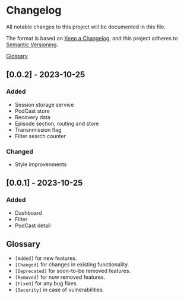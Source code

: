 # Changelog

All notable changes to this project will be documented in this file.

The format is based on [Keep a Changelog](https://keepachangelog.com/en/1.0.0/),
and this project adheres to [Semantic Versioning](https://semver.org/spec/v2.0.0.html).

[Glossary](#glossary)

## [0.0.2] - 2023-10-25

### Added

- Session storage service
- PodCast store
- Recovery data
- Episode section, routing and store
- Transnmission flag
- Filter search counter

### Changed

- Style improvenments

## [0.0.1] - 2023-10-25

### Added

- Dashboard
- Filter
- PodCast detail

## Glossary

- `[Added]` for new features.
- `[Changed]` for changes in existing functionality.
- `[Deprecated]` for soon-to-be removed features.
- `[Removed]` for now removed features.
- `[Fixed]` for any bug fixes.
- `[Security]` in case of vulnerabilities.
